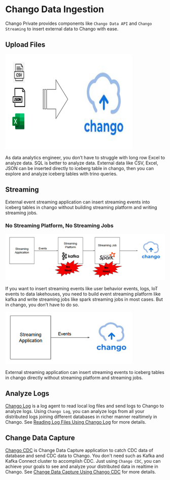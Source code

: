 # Chango Data Ingestion

Chango Private provides components like `Chango Data API` and `Chango Streaming` to insert external data to Chango with ease.


## Upload Files


<img width="400" height="300" src="../../images/chango-ingestion.png" />


As data analytics engineer, you don’t have to struggle with long row Excel to analyze data. SQL is better to analyze data. 
External data like CSV, Excel, JSON can be inserted directly to iceberg table in chango, 
then you can explore and analyze iceberg tables with trino queries.




## Streaming


External event streaming application can insert streaming events into iceberg tables in chango without building streaming platform and writing streaming jobs.


### No Streaming Platform, No Streaming Jobs

<img width="700" src="../../images/chango-streaming.png" />

If you want to insert streaming events like user behavior events, logs, IoT events to data lakehouses, you need to build event streaming platform like kafka
and write streaming jobs like spark streaming jobs in most cases. But in chango, you don't have to do so.

<img width="400" src="../../images/chango-streaming2.png" />

External streaming application can insert streaming events to iceberg tables in chango directly without streaming platform and streaming jobs.

## Analyze Logs

[Chango Log](https://github.com/cloudcheflabs/chango-log) is a log agent to read local log files and send logs
to Chango to analyze logs. 
Using `Chango Log`, you can analyze logs from all your distributed logs joining different databases in richer manner realtimely in Chango.
See <a href="../../user-guide/chango-log/">Reading Log Files Using Chango Log</a> for more details.
## Change Data Capture

[Chango CDC](https://github.com/cloudcheflabs/chango-cdc) is Change Data Capture application to catch CDC data of database
and send CDC data to Chango.
You don't need such as Kafka and Kafka Connect cluster to accomplish CDC. Just using `Chango CDC`, you can achieve your goals to see and analyze 
your distributed data in realtime in Chango. See <a href="../../user-guide/chango-cdc/">Change Data Capture Using Chango CDC</a> for more details.




